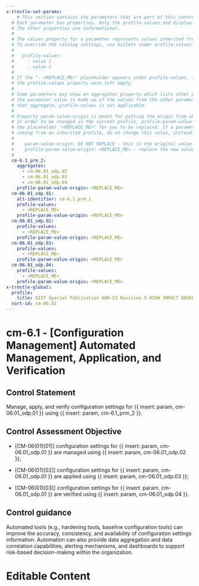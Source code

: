 ```yaml
---
x-trestle-set-params:
    # This section contains the parameters that are part of this control.
  # Each parameter has properties. Only the profile-values and display-name properties are editable.
  # The other properties are informational.
  #
  # The values property for a parameter represents values inherited from the OSCAL catalog.
  # To override the catalog settings, use bullets under profile-values as shown below:
  #
  #   profile-values:
  #     - value 1
  #     - value 2
  #
  # If the "- <REPLACE_ME>" placeholder appears under profile-values, it is the same as if
  # the profile-values property were left empty.
  #
  # Some parameters may show an aggregates property which lists other parameters. This means
  # the parameter value is made up of the values from the other parameters. For parameters
  # that aggregate, profile-values is not applicable.
  #
  # Property param-value-origin is meant for putting the origin from where that parameter comes from.
  # In order to be changed in the current profile, profile-param-value-origin property will be displayed with
  # the placeholder "<REPLACE_ME>" for you to be replaced. If a parameter already has a param-value-origin
  # coming from an inherited profile, do no change this value, instead use profile-param-value-origin as follows:
  #
  #    param-value-origin: DO NOT REPLACE - this is the original value
  #    profile-param-value-origin: <REPLACE_ME> - replace the new value required HERE
  #
  cm-6.1_prm_2:
    aggregates:
      - cm-06.01_odp.02
      - cm-06.01_odp.03
      - cm-06.01_odp.04
    profile-param-value-origin: <REPLACE_ME>
  cm-06.01_odp.01:
    alt-identifier: cm-6.1_prm_1
    profile-values:
      - <REPLACE_ME>
    profile-param-value-origin: <REPLACE_ME>
  cm-06.01_odp.02:
    profile-values:
      - <REPLACE_ME>
    profile-param-value-origin: <REPLACE_ME>
  cm-06.01_odp.03:
    profile-values:
      - <REPLACE_ME>
    profile-param-value-origin: <REPLACE_ME>
  cm-06.01_odp.04:
    profile-values:
      - <REPLACE_ME>
    profile-param-value-origin: <REPLACE_ME>
x-trestle-global:
  profile:
    title: NIST Special Publication 800-53 Revision 5 HIGH IMPACT BASELINE
  sort-id: cm-06.01
---
```


# cm-6.1 - \[Configuration Management\] Automated Management, Application, and Verification

## Control Statement

Manage, apply, and verify configuration settings for {{ insert: param, cm-06.01_odp.01 }} using {{ insert: param, cm-6.1_prm_2 }}.

## Control Assessment Objective

- \[CM-06(01)[01]\] configuration settings for {{ insert: param, cm-06.01_odp.01 }} are managed using {{ insert: param, cm-06.01_odp.02 }};

- \[CM-06(01)[02]\] configuration settings for {{ insert: param, cm-06.01_odp.01 }} are applied using {{ insert: param, cm-06.01_odp.03 }};

- \[CM-06(01)[03]\] configuration settings for {{ insert: param, cm-06.01_odp.01 }} are verified using {{ insert: param, cm-06.01_odp.04 }}.

## Control guidance

Automated tools (e.g., hardening tools, baseline configuration tools) can improve the accuracy, consistency, and availability of configuration settings information. Automation can also provide data aggregation and data correlation capabilities, alerting mechanisms, and dashboards to support risk-based decision-making within the organization.

# Editable Content

<!-- Make additions and edits below -->
<!-- The above represents the contents of the control as received by the profile, prior to additions. -->
<!-- If the profile makes additions to the control, they will appear below. -->
<!-- The above markdown may not be edited but you may edit the content below, and/or introduce new additions to be made by the profile. -->
<!-- If there is a yaml header at the top, parameter values may be edited. Use --set-parameters to incorporate the changes during assembly. -->
<!-- The content here will then replace what is in the profile for this control, after running profile-assemble. -->
<!-- The current profile has no added parts for this control, but you may add new ones here. -->
<!-- Each addition must have a heading either of the form ## Control my_addition_name -->
<!-- or ## Part a. (where the a. refers to one of the control statement labels.) -->
<!-- "## Control" parts are new parts added after the statement part. -->
<!-- "## Part" parts are new parts added into the top-level statement part with that label. -->
<!-- Subparts may be added with nested hash levels of the form ### My Subpart Name -->
<!-- underneath the parent ## Control or ## Part being added -->
<!-- See https://oscal-compass.github.io/compliance-trestle/tutorials/ssp_profile_catalog_authoring/ssp_profile_catalog_authoring for guidance. -->

